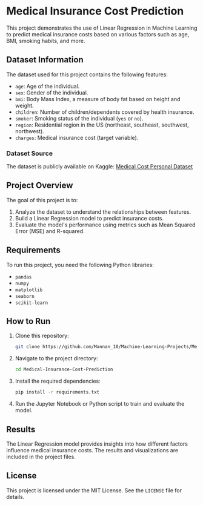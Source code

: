 # Medical Insurance Cost Prediction

This project demonstrates the use of Linear Regression in Machine Learning to predict medical insurance costs based on various factors such as age, BMI, smoking habits, and more.

## Dataset Information

The dataset used for this project contains the following features:
- `age`: Age of the individual.
- `sex`: Gender of the individual.
- `bmi`: Body Mass Index, a measure of body fat based on height and weight.
- `children`: Number of children/dependents covered by health insurance.
- `smoker`: Smoking status of the individual (`yes` or `no`).
- `region`: Residential region in the US (northeast, southeast, southwest, northwest).
- `charges`: Medical insurance cost (target variable).

### Dataset Source
The dataset is publicly available on Kaggle: [Medical Cost Personal Dataset](https://www.kaggle.com/datasets/mirichoi0218/insurance)

## Project Overview

The goal of this project is to:
1. Analyze the dataset to understand the relationships between features.
2. Build a Linear Regression model to predict insurance costs.
3. Evaluate the model's performance using metrics such as Mean Squared Error (MSE) and R-squared.

## Requirements

To run this project, you need the following Python libraries:
- `pandas`
- `numpy`
- `matplotlib`
- `seaborn`
- `scikit-learn`

## How to Run

1. Clone this repository:
    ```bash
    git clone https://github.com/Mannan_10/Machine-Learning-Projects/Medical-Insurance-Cost-Prediction.git
    ```
2. Navigate to the project directory:
    ```bash
    cd Medical-Insurance-Cost-Prediction
    ```
3. Install the required dependencies:
    ```bash
    pip install -r requirements.txt
    ```
4. Run the Jupyter Notebook or Python script to train and evaluate the model.

## Results

The Linear Regression model provides insights into how different factors influence medical insurance costs. The results and visualizations are included in the project files.

## License

This project is licensed under the MIT License. See the `LICENSE` file for details.
